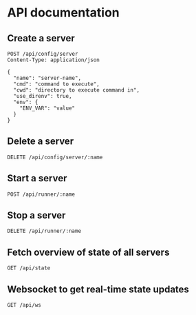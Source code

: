# API documentation

## Create a server

```http
POST /api/config/server
Content-Type: application/json

{
  "name": "server-name",
  "cmd": "command to execute",
  "cwd": "directory to execute command in",
  "use_direnv": true,
  "env": {
    "ENV_VAR": "value"
  }
}
```

## Delete a server

```http
DELETE /api/config/server/:name
```

## Start a server

```http
POST /api/runner/:name
```

## Stop a server

```http
DELETE /api/runner/:name
```

## Fetch overview of state of all servers

```http
GET /api/state
```

## Websocket to get real-time state updates

```http
GET /api/ws
```

